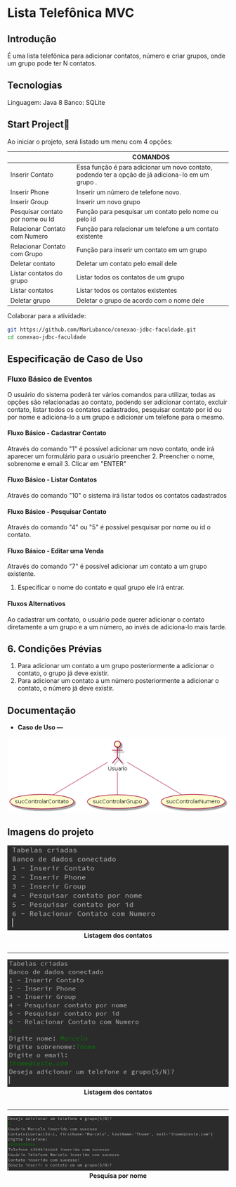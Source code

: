 



# Lista Telefônica MVC


## Introdução

É uma lista telefônica para adicionar contatos, número e criar grupos, onde um grupo pode ter N contatos.

## Tecnologias

Linguagem: Java 8
Banco: SQLite



## Start Project🏃‍

Ao iniciar o projeto, será listado um menu com 4 opções:

| |COMANDOS|
|---|---|
Inserir Contato|Essa função é para adicionar um novo contato, podendo ter a opção de já adiciona-lo em um grupo . | |
Inserir Phone | Inserir um número de telefone novo.||
Inserir Group | Inserir um novo grupo  | |
Pesquisar contato por nome ou Id| Função para pesquisar um contato pelo nome ou pelo id  ||
Relacionar Contato com Numero| Função para relacionar um telefone a um contato existente  ||
Relacionar Contato com Grupo| Função para inserir um contato em um grupo  ||
Deletar contato | Deletar um contato pelo email dele ||
Listar contatos do grupo  | Listar todos os contatos de um grupo ||
Listar contatos  | Listar todos os contatos existentes||
Deletar grupo | Deletar o grupo de acordo com o nome dele||

Colaborar para a atividade:

```bash
git https://github.com/MarLubanco/conexao-jdbc-faculdade.git
cd conexao-jdbc-faculdade

```

## Especificação de Caso de Uso 

### Fluxo Básico de Eventos

O usuário do sistema poderá ter vários comandos para utilizar, todas as opções são relacionadas ao contato, podendo ser adicionar contato, excluir contato, listar todos os contatos cadastrados, pesquisar contato por id ou por nome e adiciona-lo a um grupo e adicionar um telefone para o mesmo.

####  Fluxo Básico - Cadastrar Contato
Através do comando "1" é possível adicionar um novo contato, onde irá aparecer um formulário para o usuário preencher
2. Preencher o nome, sobrenome e email
3. Clicar em "ENTER"

#### Fluxo Básico - Listar Contatos
Através do comando "10" o sistema irá listar todos os contatos cadastrados

#### Fluxo Básico - Pesquisar Contato
Através do comando "4" ou "5" é possível pesquisar por nome ou id o contato.


#### Fluxo Básico - Editar uma Venda
Através do comando "7" é possível adicionar um contato a um grupo existente.
1. Especificar o nome do contato e qual grupo ele irá entrar.

#### Fluxos Alternativos
Ao cadastrar um contato, o usuário pode querer adicionar o contato diretamente a um grupo e a um número, ao invés de adiciona-lo mais tarde.

## 6. Condições Prévias
1. Para adicionar um contato a um grupo posteriormente a adicionar o contato, o grupo já deve existir.
2. Para adicionar um contato a um número posteriormente a adicionar o contato, o número já deve existir.

## Documentação
- **Caso de Uso —**

![readme-intro](documentacao/casouso.png)


## Imagens do projeto

<div align="center">
      <img alt="react-sketchapp" src="documentacao/screenshot/print-um.PNG" style="max-height:120; width:60; height: auto; max-width:100%" />
</div>

<div align="center">
  <strong>Listagem dos contatos</strong>
</div>
<br>
<hr>

<div align="center">
      <img alt="react-sketchapp" src="documentacao/screenshot/print-dois.PNG" style="max-height:120; width:60; height: auto; max-width:100%" />
</div>

<div align="center">
  <strong>Listagem dos contatos</strong>
</div>
<br>
<hr>

<div align="center">
      <img alt="react-sketchapp" src="documentacao/screenshot/print-tres.PNG" style="max-height:140px; width:80; height: auto; max-width:100%" />
</div>

<div align="center">
  <strong>Pesquisa por nome</strong>
</div>